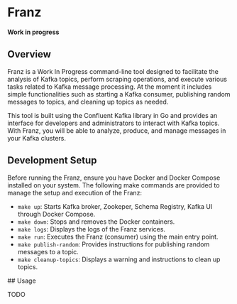 # Franz

**Work in progress**

## Overview

Franz is a Work In Progress command-line tool designed to facilitate the analysis of Kafka topics, perform scraping operations, and execute various tasks related to Kafka message processing. At the moment it includes simple functionalities such as starting a Kafka consumer, publishing random messages to topics, and cleaning up topics as needed.

This tool is built using the Confluent Kafka library in Go and provides an interface for developers and administrators to interact with Kafka topics. With Franz, you will be able to analyze, produce, and manage messages in your Kafka clusters.

## Development Setup

Before running the Franz, ensure you have Docker and Docker Compose installed on your system. The following make commands are provided to manage the setup and execution of the Franz:

- `make up`: Starts Kafka broker, Zookeper, Schema Registry, Kafka UI through Docker Compose.
- `make down`: Stops and removes the Docker containers.
- `make logs`: Displays the logs of the Franz services.
- `make run`: Executes the Franz (consumer) using the main entry point.
- `make publish-random`: Provides instructions for publishing random messages to a topic.
- `make cleanup-topics`: Displays a warning and instructions to clean up topics.

## Usage

TODO
